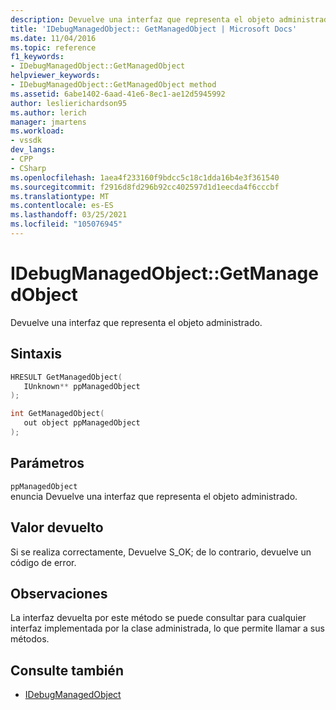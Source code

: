 ```yaml
---
description: Devuelve una interfaz que representa el objeto administrado.
title: 'IDebugManagedObject:: GetManagedObject | Microsoft Docs'
ms.date: 11/04/2016
ms.topic: reference
f1_keywords:
- IDebugManagedObject::GetManagedObject
helpviewer_keywords:
- IDebugManagedObject::GetManagedObject method
ms.assetid: 6abe1402-6aad-41e6-8ec1-ae12d5945992
author: leslierichardson95
ms.author: lerich
manager: jmartens
ms.workload:
- vssdk
dev_langs:
- CPP
- CSharp
ms.openlocfilehash: 1aea4f233160f9bdcc5c18c1dda16b4e3f361540
ms.sourcegitcommit: f2916d8fd296b92cc402597d1d1eecda4f6cccbf
ms.translationtype: MT
ms.contentlocale: es-ES
ms.lasthandoff: 03/25/2021
ms.locfileid: "105076945"
---
```

# <a name="idebugmanagedobjectgetmanagedobject"></a>IDebugManagedObject::GetManagedObject
Devuelve una interfaz que representa el objeto administrado.

## <a name="syntax"></a>Sintaxis

```cpp
HRESULT GetManagedObject( 
   IUnknown** ppManagedObject
);
```

```cpp
int GetManagedObject(
   out object ppManagedObject
);
```

## <a name="parameters"></a>Parámetros
`ppManagedObject`\
enuncia Devuelve una interfaz que representa el objeto administrado.

## <a name="return-value"></a>Valor devuelto
 Si se realiza correctamente, Devuelve S_OK; de lo contrario, devuelve un código de error.

## <a name="remarks"></a>Observaciones
 La interfaz devuelta por este método se puede consultar para cualquier interfaz implementada por la clase administrada, lo que permite llamar a sus métodos.

## <a name="see-also"></a>Consulte también
- [IDebugManagedObject](../../../extensibility/debugger/reference/idebugmanagedobject.md)
